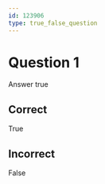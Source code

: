 ```yaml
---
id: 123906
type: true_false_question
---
```


# Question 1

Answer true

## Correct

True

## Incorrect

False
